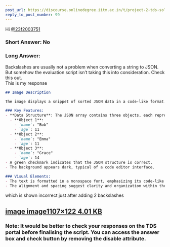 ```yaml
---
post_url: https://discourse.onlinedegree.iitm.ac.in/t/project-2-tds-solver-discussion-thread/169029/100
reply_to_post_number: 99
---
```

Hi [@23f2003751](/u/23f2003751)

### Short Answer: No

### Long Answer:

Backslashes are usually not a problem when converting a string to JSON. But somehow the evaluation script isn’t taking this into consideration. Check this out.  
This is my response  

```markdown
## Image Description

The image displays a snippet of sorted JSON data in a code-like format. 

### Key Features:
- **Data Structure**: The JSON array contains three objects, each representing a person with their name and age.
  - **Object 1**: 
    - `name`: "Bob"
    - `age`: 11
  - **Object 2**: 
    - `name`: "Emma"
    - `age`: 11
  - **Object 3**: 
    - `name`: "Grace"
    - `age`: 14
- A green checkmark indicates that the JSON structure is correct.
- The background appears dark, typical of a code editor interface.

### Visual Elements:
- The text is formatted in a monospace font, emphasizing its code-like nature.
- The alignment and spacing suggest clarity and organization within the data representation.
```

which is shown incorrect just after adding 2 backslashes

[image image1107×122 4.01 KB](https://europe1.discourse-cdn.com/flex013/uploads/iitm/original/3X/c/d/cdf8c41b7c8b7001a3a4b48a1c77d8cfdfc0f6d0.png "image")
----------------------------------------------------------------------------------------------------------------------------------------------------------

### Note: It would be better to check your responses on the TDS portal before finalising the script. You can access the answer box and check button by removing the disable attribute.
